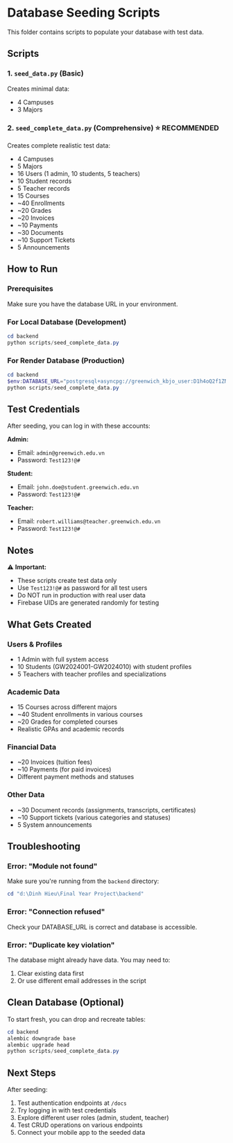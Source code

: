 # Database Seeding Scripts

This folder contains scripts to populate your database with test data.

## Scripts

### 1. `seed_data.py` (Basic)
Creates minimal data:
- 4 Campuses
- 3 Majors

### 2. `seed_complete_data.py` (Comprehensive) ⭐ **RECOMMENDED**
Creates complete realistic test data:
- 4 Campuses
- 5 Majors
- 16 Users (1 admin, 10 students, 5 teachers)
- 10 Student records
- 5 Teacher records
- 15 Courses
- ~40 Enrollments
- ~20 Grades
- ~20 Invoices
- ~10 Payments
- ~30 Documents
- ~10 Support Tickets
- 5 Announcements

## How to Run

### Prerequisites
Make sure you have the database URL in your environment.

### For Local Database (Development)
```powershell
cd backend
python scripts/seed_complete_data.py
```

### For Render Database (Production)
```powershell
cd backend
$env:DATABASE_URL="postgresql+asyncpg://greenwich_kbjo_user:D1h4oQ2f1ZN2Y6XFbfN68LxqVvPako5y@dpg-d3lriijipnbc73a94bu0-a.oregon-postgres.render.com/greenwich_kbjo"
python scripts/seed_complete_data.py
```

## Test Credentials

After seeding, you can log in with these accounts:

**Admin:**
- Email: `admin@greenwich.edu.vn`
- Password: `Test123!@#`

**Student:**
- Email: `john.doe@student.greenwich.edu.vn`
- Password: `Test123!@#`

**Teacher:**
- Email: `robert.williams@teacher.greenwich.edu.vn`
- Password: `Test123!@#`

## Notes

⚠️ **Important:**
- These scripts create test data only
- Use `Test123!@#` as password for all test users
- Do NOT run in production with real user data
- Firebase UIDs are generated randomly for testing

## What Gets Created

### Users & Profiles
- 1 Admin with full system access
- 10 Students (GW2024001-GW2024010) with student profiles
- 5 Teachers with teacher profiles and specializations

### Academic Data
- 15 Courses across different majors
- ~40 Student enrollments in various courses
- ~20 Grades for completed courses
- Realistic GPAs and academic records

### Financial Data
- ~20 Invoices (tuition fees)
- ~10 Payments (for paid invoices)
- Different payment methods and statuses

### Other Data
- ~30 Document records (assignments, transcripts, certificates)
- ~10 Support tickets (various categories and statuses)
- 5 System announcements

## Troubleshooting

### Error: "Module not found"
Make sure you're running from the `backend` directory:
```powershell
cd "d:\Dinh Hieu\Final Year Project\backend"
```

### Error: "Connection refused"
Check your DATABASE_URL is correct and database is accessible.

### Error: "Duplicate key violation"
The database might already have data. You may need to:
1. Clear existing data first
2. Or use different email addresses in the script

## Clean Database (Optional)

To start fresh, you can drop and recreate tables:
```powershell
cd backend
alembic downgrade base
alembic upgrade head
python scripts/seed_complete_data.py
```

## Next Steps

After seeding:
1. Test authentication endpoints at `/docs`
2. Try logging in with test credentials
3. Explore different user roles (admin, student, teacher)
4. Test CRUD operations on various endpoints
5. Connect your mobile app to the seeded data
